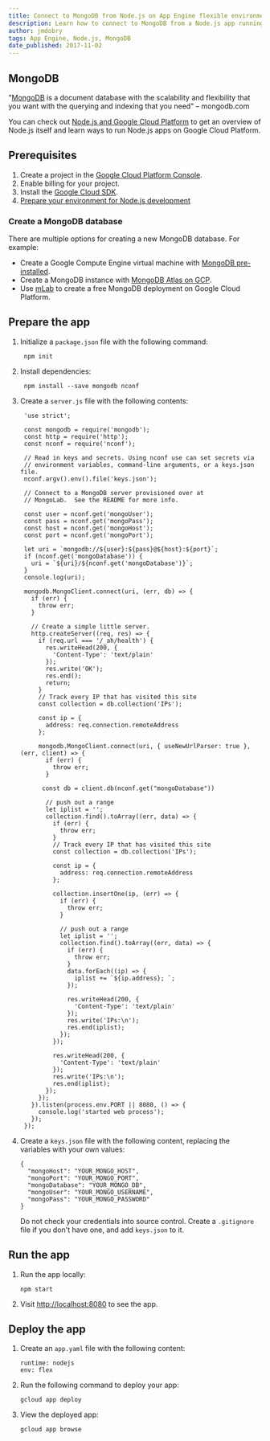 ```yaml
---
title: Connect to MongoDB from Node.js on App Engine flexible environment
description: Learn how to connect to MongoDB from a Node.js app running on App Engine flexible environment.
author: jmdobry
tags: App Engine, Node.js, MongoDB
date_published: 2017-11-02
---
```


## MongoDB

"[MongoDB][mongo] is a document database with the scalability and flexibility that you want with the querying and indexing that you need" – mongodb.com

You can check out [Node.js and Google Cloud Platform][nodejs-gcp] to get an
overview of Node.js itself and learn ways to run Node.js apps on Google Cloud
Platform.

## Prerequisites

1. Create a project in the [Google Cloud Platform Console](https://console.cloud.google.com/).
1. Enable billing for your project.
1. Install the [Google Cloud SDK](/sdk/).
1. [Prepare your environment for Node.js development][nodejs]

### Create a MongoDB database

There are multiple options for creating a new MongoDB database. For example:

- Create a Google Compute Engine virtual machine with [MongoDB pre-installed](/launcher/?q=mongodb).
- Create a MongoDB instance with [MongoDB Atlas on GCP](https://www.mongodb.com/cloud/atlas/mongodb-google-cloud).
- Use [mLab](https://mlab.com/google/) to create a free MongoDB deployment on Google Cloud Platform.

## Prepare the app

1. Initialize a `package.json` file with the following command:

        npm init

1. Install dependencies:

        npm install --save mongodb nconf

1. Create a `server.js` file with the following contents:

        'use strict';

        const mongodb = require('mongodb');
        const http = require('http');
        const nconf = require('nconf');

        // Read in keys and secrets. Using nconf use can set secrets via
        // environment variables, command-line arguments, or a keys.json file.
        nconf.argv().env().file('keys.json');

        // Connect to a MongoDB server provisioned over at
        // MongoLab.  See the README for more info.

        const user = nconf.get('mongoUser');
        const pass = nconf.get('mongoPass');
        const host = nconf.get('mongoHost');
        const port = nconf.get('mongoPort');

        let uri = `mongodb://${user}:${pass}@${host}:${port}`;
        if (nconf.get('mongoDatabase')) {
          uri = `${uri}/${nconf.get('mongoDatabase')}`;
        }
        console.log(uri);

        mongodb.MongoClient.connect(uri, (err, db) => {
          if (err) {
            throw err;
          }

          // Create a simple little server.
          http.createServer((req, res) => {
            if (req.url === '/_ah/health') {
              res.writeHead(200, {
                'Content-Type': 'text/plain'
              });
              res.write('OK');
              res.end();
              return;
            }
            // Track every IP that has visited this site
            const collection = db.collection('IPs');

            const ip = {
              address: req.connection.remoteAddress
            };

            mongodb.MongoClient.connect(uri, { useNewUrlParser: true }, (err, client) => {
              if (err) {
                throw err;
              }
        
             const db = client.db(nconf.get("mongoDatabase"))

              // push out a range
              let iplist = '';
              collection.find().toArray((err, data) => {
                if (err) {
                  throw err;
                }
                // Track every IP that has visited this site
                const collection = db.collection('IPs');

                const ip = {
                  address: req.connection.remoteAddress
                };

                collection.insertOne(ip, (err) => {
                  if (err) {
                    throw err;
                  }

                  // push out a range
                  let iplist = '';
                  collection.find().toArray((err, data) => {
                    if (err) {
                      throw err;
                    }
                    data.forEach((ip) => {
                      iplist += `${ip.address}; `;
                    });

                    res.writeHead(200, {
                      'Content-Type': 'text/plain'
                    });
                    res.write('IPs:\n');
                    res.end(iplist);
                  });
                });

                res.writeHead(200, {
                  'Content-Type': 'text/plain'
                });
                res.write('IPs:\n');
                res.end(iplist);
              });
            });
          }).listen(process.env.PORT || 8080, () => {
            console.log('started web process');
          });
        });

1.  Create a `keys.json` file with the following content, replacing the
    variables with your own values:

        {
          "mongoHost": "YOUR_MONGO_HOST",
          "mongoPort": "YOUR_MONGO_PORT",
          "mongoDatabase": "YOUR_MONGO_DB",
          "mongoUser": "YOUR_MONGO_USERNAME",
          "mongoPass": "YOUR_MONGO_PASSWORD"
        }

    Do not check your credentials into source control. Create a `.gitignore`
    file if you don't have one, and add `keys.json` to it.

## Run the app

1.  Run the app locally:

        npm start

1.  Visit [http://localhost:8080](http://localhost:8080) to see the app.

## Deploy the app

1.  Create an `app.yaml` file with the following content:

        runtime: nodejs
        env: flex

1.  Run the following command to deploy your app:

        gcloud app deploy

1.  View the deployed app:

        gcloud app browse

[mongo]: https://www.mongodb.com/
[nodejs-gcp]: running-nodejs-on-google-cloud
[nodejs]: /nodejs/docs/setup
